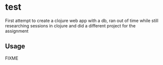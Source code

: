 # test

First attempt to create a clojure web app with a db, ran out of time while still researching sessions in clojure and did a different project for the assignment

## Usage

FIXME
